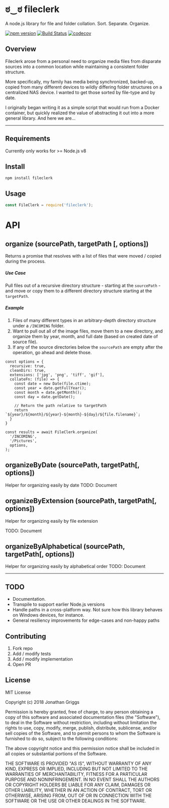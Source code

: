 # ಠ‿ಠ fileclerk
A node.js library for file and folder collation. Sort. Separate. Organize.

[![npm version](https://badge.fury.io/js/fileclerk.svg)](https://badge.fury.io/js/fileclerk)
[![Build Status](https://travis-ci.org/boatmeme/fileclerk.svg?branch=master)](https://travis-ci.org/boatmeme/fileclerk)
[![codecov](https://codecov.io/gh/boatmeme/fileclerk/branch/master/graph/badge.svg)](https://codecov.io/gh/boatmeme/fileclerk)

## Overview

Fileclerk arose from a personal need to organize media files from disparate sources into a common location while maintaining a consistent folder structure.

More specifically, my family has media being synchronized, backed-up, copied from many different devices to wildly differing folder structures on a centralized NAS device. I wanted to get those sorted by file-type and by date.

I originally began writing it as a simple script that would run from a Docker container, but quickly realized the value of abstracting it out into a more general library. And here we are...

---
## Requirements

Currently only works for >= Node.js v8

## Install

```
npm install fileclerk
```

## Usage

```javascript
const FileClerk = require('fileclerk');
```
# API

## organize (sourcePath, targetPath [, options])
Returns a promise that resolves with a list of files that were moved / copied during the process.

##### Use Case
Pull files out of a recursive directory structure - starting at the ```sourcePath``` - and move or copy them to a different directory structure starting at the ```targetPath```.

##### Example

1. Files of many different types in an arbitrary-depth directory structure under a ```/INCOMING``` folder.
2. Want to pull out all of the image files, move them to a new directory, and organize them by year, month, and full date (based on created date of source file).
3. If any of the source directories below the ```sourcePath``` are empty after the operation, go ahead and delete those.

```
const options = {
  recursive: true,
  cleanDirs: true,
  extensions: ['jpg', 'png', 'tiff', 'gif'],
  collateFn: (file) => {
    const date = new Date(file.ctime);
    const year = date.getFullYear();
    const month = date.getMonth();
    const day = date.getDate();

    // Return the path relative to targetPath
    return `${year}/${month}/${year}-${month}-${day}/${file.filename}`;
  }
}

const results = await FileClerk.organize(
  '/INCOMING',
  '/Pictures',
  options,
);
```

## organizeByDate (sourcePath, targetPath[, options])
Helper for organizing easily by date
TODO: Document

## organizeByExtension (sourcePath, targetPath[, options])
Helper for organizing easily by file extension

TODO: Document

## organizeByAlphabetical (sourcePath, targetPath[, options])
Helper for organizing easily by alphabetical order
TODO: Document

---

## TODO

- Documentation.
- Transpile to support earlier Node.js versions
- Handle paths in a cross-platform way. Not sure how this library behaves on Windows devices, for instance.
- General resiliency improvements for edge-cases and non-happy paths

## Contributing

1. Fork repo
2. Add / modify tests
3. Add / modify implementation
4. Open PR

## License

MIT License

Copyright (c) 2018 Jonathan Griggs

Permission is hereby granted, free of charge, to any person obtaining a copy
of this software and associated documentation files (the "Software"), to deal
in the Software without restriction, including without limitation the rights
to use, copy, modify, merge, publish, distribute, sublicense, and/or sell
copies of the Software, and to permit persons to whom the Software is
furnished to do so, subject to the following conditions:

The above copyright notice and this permission notice shall be included in all
copies or substantial portions of the Software.

THE SOFTWARE IS PROVIDED "AS IS", WITHOUT WARRANTY OF ANY KIND, EXPRESS OR
IMPLIED, INCLUDING BUT NOT LIMITED TO THE WARRANTIES OF MERCHANTABILITY,
FITNESS FOR A PARTICULAR PURPOSE AND NONINFRINGEMENT. IN NO EVENT SHALL THE
AUTHORS OR COPYRIGHT HOLDERS BE LIABLE FOR ANY CLAIM, DAMAGES OR OTHER
LIABILITY, WHETHER IN AN ACTION OF CONTRACT, TORT OR OTHERWISE, ARISING FROM,
OUT OF OR IN CONNECTION WITH THE SOFTWARE OR THE USE OR OTHER DEALINGS IN THE
SOFTWARE.
